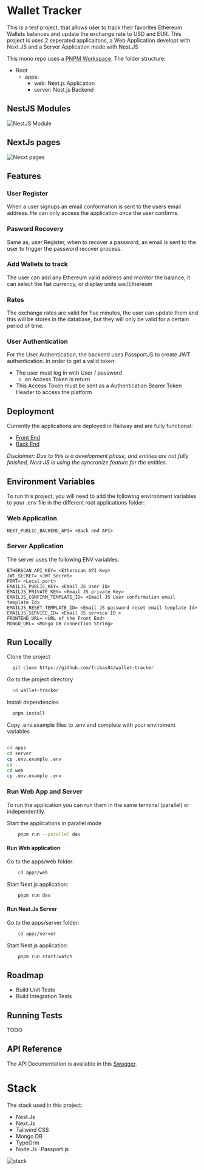
# Wallet Tracker

This is a test project, that allows user to track their favorites Ethereum Wallets balances and update the exchange rate to USD and EUR.
This project is uses 2 seperated applicaitons, a Web Application developt with Next.JS and a Server Application made with Nest.JS

This mono repo uses a [PNPM Workspace](https://pnpm.io/workspaces). The folder structure:

- Root
    - apps:
        -  web: Next.js Application
        -  server: Nest.js Backend 

## NestJS Modules
![NestJS Module](https://github.com/fribas84/wallet-tracker/blob/main/desing/backend-NestJsmodules.png)

## NextJs pages
![Nesxt pages](https://github.com/fribas84/wallet-tracker/blob/main/desing/backend-UI.png)
## Features

### User Register
When a user signups an email conformation is sent to the users email address. He can only access the application once the user confirms.

### Pasword Recovery
Same as, user Register, when to recover a password, an email is sent to the user to trigger the password recover process.

### Add Wallets to track
The user can add any Ethereum valid address and monitor the balance, it can select the fiat currency, or display units wei/Ethereum

### Rates
The exchange rates are valid for five minutes, the user can update them and this will be stores in the database, but they will only be valid for a certain period of time. 

### User Authentication
For the User Authentication, the backend uses PassportJS to create JWT authentication. In order to get a valid token:
- The user must log in with User / password
    - an Access Token is return
- This Access Token must be sent as a Authentication Bearer Token Header to access the platform

## Deployment

Currently the applications are deployed in Railway and are fully functional:

- [Front End](https://nextjs-web-production.up.railway.app/)
- [Back End](https://nest-js-server-production.up.railway.app/)

*Disclaimer: Due to this is a development phase, and entities are not fully finished, Nest JS is using the syncronize feature for the entities.*

## Environment Variables

To run this project, you will need to add the following environment variables to your .env file in the different root applications folder:

### Web Application
```
NEXT_PUBLIC_BACKEND_API= <Back end API>
```

### Server Application

The server uses the following ENV variables:

```
ETHERSCAN_API_KEY= <Etherscan API Kwy>
JWT_SECRET= <JWT Secret>
PORT= <Local port>
EMAILJS_PUBLIC_KEY= <Email JS User ID>
EMAILJS_PRIVATE_KEY= <Email JS private Key>
EMAILJS_CONFIRM_TEMPLATE_ID= <Email JS User confirmation email template Id>
EMAILJS_RESET_TEMPLATE_ID= <Email JS password reset email template Id>
EMAILJS_SERVICE_ID= <Email JS service ID >
FRONTEND_URL= <URL of the Front End>
MONGO_URL= <Mongo DB connection String>
```



## Run Locally

Clone the project

```bash
  git clone https://github.com/fribas84/wallet-tracker
```

Go to the project directory

```bash
  cd wallet-tracker
```

Install dependencies

```bash
  pnpm install
```

Copy .env.example files to .env and complete with your enviroment variables

```bash

cd apps
cd server
cp .env.example .env
cd ..
cd web
cp .env.example .env
```

### Run Web App and Server
To run the application you can run them in the same terminal (parallel) or independentlly.

Start the applications in parallel mode

```bash
    pnpm run --parallel dev
```

#### Run Web application 

Go to the apps/web folder:
```bash
    cd apps/web
````

Start Next.js application:

```bash
    pnpm run dev
````

#### Run Nest.Js Server


Go to the apps/server folder:
```bash
    cd apps/server
````

Start Nest.js application:

```bash
    pnpm run start:watch
```




## Roadmap


- Build Unit Tests
- Build Integration Tests


## Running Tests

TODO


## API Reference

The API Documentation is available in this [Swagger](https://nest-js-server-production.up.railway.app/api/).

# Stack

The stack used in this project:
- Nest.Js
- Next.Js
- Tailwind CSS
- Mongo DB
- TypeOrm
- Node.Js
-Passport.js

![stack](https://github.com/fribas84/wallet-tracker/blob/main/desing/backend-Libraries.png)
